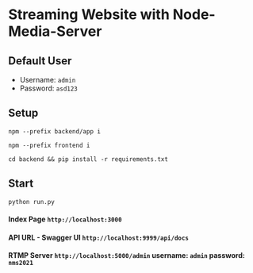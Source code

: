 # Streaming Website with Node-Media-Server
## Default User
  - Username: `admin`
  - Password: `asd123`

## Setup
```
npm --prefix backend/app i
```
```
npm --prefix frontend i
```
```
cd backend && pip install -r requirements.txt
```

## Start
```
python run.py
```

#### Index Page `http://localhost:3000`
#### API URL - Swagger UI `http://localhost:9999/api/docs`
#### RTMP Server `http://localhost:5000/admin` username: `admin` password: `nms2021`

